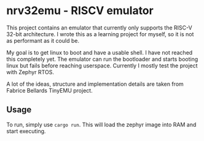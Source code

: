 # nrv32emu - RISCV emulator

This project contains an emulator that currently only supports the RISC-V
32-bit architecture.
I wrote this as a learning project for myself, so it is not as performant as it
could be.

My goal is to get linux to boot and have a usable shell. I have not reached this
completely yet. The emulator can run the bootloader and starts booting linux but
fails before reaching userspace.
Currently I mostly test the project with Zephyr RTOS.

A lot of the ideas, structure and implementation details are taken from Fabrice
Bellards TinyEMU project.

## Usage

To run, simply use `cargo run`. This will load the zephyr image into RAM and
start executing.
